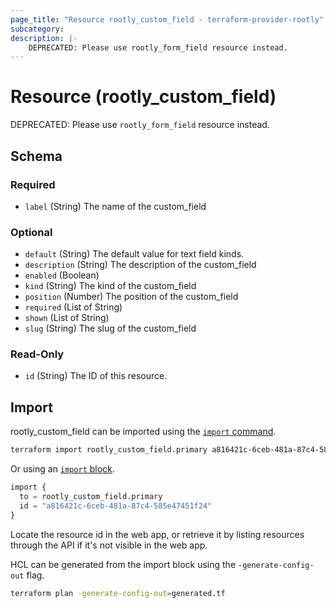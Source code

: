 ```yaml
---
page_title: "Resource rootly_custom_field - terraform-provider-rootly"
subcategory:
description: |-
    DEPRECATED: Please use rootly_form_field resource instead.
---
```


# Resource (rootly_custom_field)

DEPRECATED: Please use `rootly_form_field` resource instead.



<!-- schema generated by tfplugindocs -->
## Schema

### Required

- `label` (String) The name of the custom_field

### Optional

- `default` (String) The default value for text field kinds.
- `description` (String) The description of the custom_field
- `enabled` (Boolean)
- `kind` (String) The kind of the custom_field
- `position` (Number) The position of the custom_field
- `required` (List of String)
- `shown` (List of String)
- `slug` (String) The slug of the custom_field

### Read-Only

- `id` (String) The ID of this resource.

## Import

rootly_custom_field can be imported using the [`import` command](https://developer.hashicorp.com/terraform/cli/commands/import).

```sh
terraform import rootly_custom_field.primary a816421c-6ceb-481a-87c4-585e47451f24
```

Or using an [`import` block](https://developer.hashicorp.com/terraform/language/import).

```terraform
import {
  to = rootly_custom_field.primary
  id = "a816421c-6ceb-481a-87c4-585e47451f24"
}
```

Locate the resource id in the web app, or retrieve it by listing resources through the API if it's not visible in the web app.

HCL can be generated from the import block using the `-generate-config-out` flag.

```sh
terraform plan -generate-config-out=generated.tf
```

